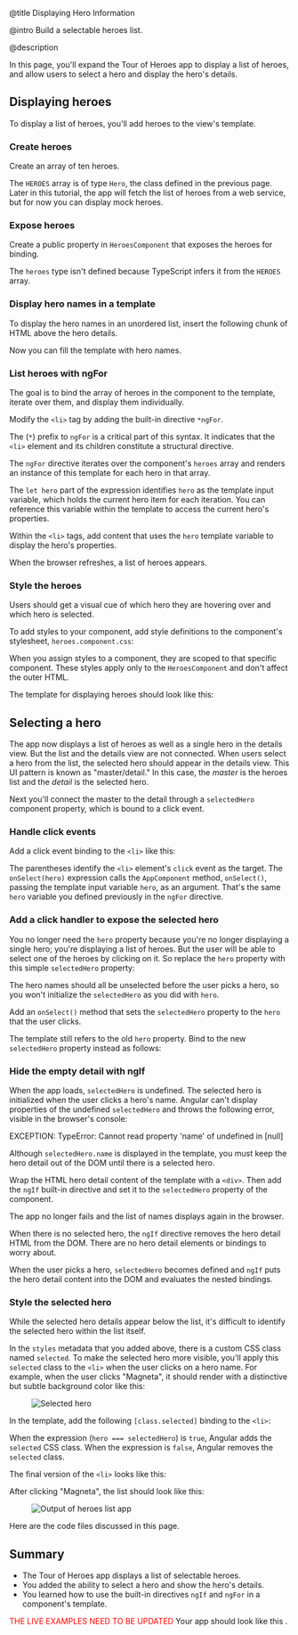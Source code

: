 @title
Displaying Hero Information

@intro
Build a selectable heroes list.

@description


In this page, you'll expand the Tour of Heroes app to display a list of heroes, and
allow users to select a hero and display the hero's details.

## Displaying heroes
To display a list of heroes, you'll add heroes to the view's template.

### Create heroes
Create an array of ten heroes.

<code-example path="toh-pt2/src/app/heroes/heroes.component.ts" region="hero-array" title="src/app/heroes/heroes.component.ts (hero array)">

</code-example>


The `HEROES` array is of type `Hero`, the class defined in the previous page.
Later in this tutorial, the app will fetch the list of heroes from a web service, but for now you can display mock heroes.

### Expose heroes
Create a public property in `HeroesComponent` that exposes the heroes for binding.

<code-example path="toh-pt2/src/app/heroes/heroes.component.1.html" region="hero-array-1" title="heroes.component.ts (hero array property)">

</code-example>

The `heroes` type isn't defined because TypeScript infers it from the `HEROES` array.

### Display hero names in a template
To display the hero names in an unordered list,
insert the following chunk of HTML above the hero details.

<code-example path="toh-pt2/src/app/heroes/heroes.component.1.html" region="heroes-template-1" title="heroes.component.html (heroes template)" linenums="false">

</code-example>

Now you can fill the template with hero names.

### List heroes with ngFor

The goal is to bind the array of heroes in the component to the template, iterate over them, and display them individually.

Modify the `<li>` tag by adding the built-in directive `*ngFor`.

<code-example path="toh-pt2/src/app/heroes/heroes.component.1.html" region="heroes-ngfor-1" title="heroes.component.html (ngFor)">

</code-example>

<div class="l-sub-section">

The (`*`) prefix to `ngFor` is a critical part of this syntax.
It indicates that the `<li>` element and its children
constitute a structural directive.

The `ngFor` directive iterates over the component's `heroes` array
and renders an instance of this template for each hero in that array.

The `let hero` part of the expression identifies `hero` as the  template input variable, which holds the current hero item for each iteration.
You can reference this variable within the template to access the current hero's properties.

</div>

Within the `<li>` tags, add content
that uses the `hero` template variable to display the hero's properties.

<code-example path="toh-pt2/src/app/heroes/heroes.component.1.html" region="ng-for" title="heroes.component.html (ngFor template)" linenums="false">

</code-example>

When the browser refreshes, a list of heroes appears.

### Style the heroes
Users should get a visual cue of which hero they are hovering over and which hero is selected.

To add styles to your component, add style definitions to the component's stylesheet, `heroes.component.css`:

<code-example path="toh-pt2/src/app/heroes/heroes.component.css" title="src/app/heroes/heroes.component.css (HeroesComponent's styles)" linenums="false">

</code-example>

When you assign styles to a component, they are scoped to that specific component.
These styles apply only to the `HeroesComponent` and don't affect the outer HTML.

The template for displaying heroes should look like this:

<code-example path="toh-pt2/src/app/heroes/heroes.component.1.html" region="heroes-styled" title="src/app/heroes/heroes.component.html (styled heroes)" linenums="false">

</code-example>


## Selecting a hero
The app now displays a list of heroes as well as a single hero in the details view. But the list and the details view are not connected.
When users select a hero from the list, the selected hero should appear in the details view.
This UI pattern is known as "master/detail."
In this case, the _master_ is the heroes list and the _detail_ is the selected hero.

Next you'll connect the master to the detail through a `selectedHero` component property, which is bound to a click event.

### Handle click events
Add a click event binding to the `<li>` like this:

<code-example path="toh-pt2/src/app/heroes/heroes.component.1.html" region="selectedHero-click" title="heroes.component.html (template excerpt)" linenums="false">

</code-example>

The parentheses identify the `<li>` element's  `click` event as the target.
The `onSelect(hero)` expression calls the  `AppComponent` method, `onSelect()`,
passing the template input variable `hero`, as an argument.
That's the same `hero` variable you defined previously in the `ngFor` directive.


### Add a click handler to expose the selected hero
You no longer need the `hero` property because you're no longer displaying a single hero; you're displaying a list of heroes.
But the user will be able to select one of the heroes by clicking on it.
So replace the `hero` property with this simple `selectedHero` property:

<code-example path="toh-pt2/src/app/heroes/heroes.component.ts" region="selected-hero" title="src/app/heroes/heroes.component.ts (selectedHero)">

</code-example>

The hero names should all be unselected before the user picks a hero, so you won't initialize the `selectedHero` as you did with `hero`.

Add an `onSelect()` method that sets the `selectedHero` property to the `hero` that the user clicks.

<code-example path="toh-pt2/src/app/heroes/heroes.component.ts" region="on-select" title="src/app/heroes/heroes.component.ts (onSelect)" linenums="false">

</code-example>

The template still refers to the old `hero` property.
Bind to the new `selectedHero` property instead as follows:

<code-example path="toh-pt2/src/app/heroes/heroes.component.1.html" region="selectedHero-details" title="heroes.component.html (template excerpt)" linenums="false">

</code-example>

### Hide the empty detail with ngIf

When the app loads, `selectedHero` is undefined.
The selected hero is initialized when the user clicks a hero's name.
Angular can't display properties of the undefined `selectedHero` and throws the following error, visible in the browser's console:

<code-example format="nocode">
  EXCEPTION: TypeError: Cannot read property 'name' of undefined in [null]
</code-example>

Although `selectedHero.name` is displayed in the template,
you must keep the hero detail out of the DOM until there is a selected hero.

Wrap the HTML hero detail content of the template with a `<div>`.
Then add the `ngIf` built-in directive and set it to the `selectedHero` property of the component.


<code-example path="toh-pt2/src/app/heroes/heroes.component.1.html" region="ng-if" title="src/app/heroes/heroes.component.html (ngIf)" linenums="false">

</code-example>

The app no longer fails and the list of names displays again in the browser.

When there is no selected hero, the `ngIf` directive removes the hero detail HTML from the DOM.
There are no hero detail elements or bindings to worry about.

When the user picks a hero, `selectedHero` becomes defined and
`ngIf` puts the hero detail content into the DOM and evaluates the nested bindings.


### Style the selected hero

While the selected hero details appear below the list, it's difficult to identify the selected hero within the list itself.

In the `styles` metadata that you added above, there is a custom CSS class named `selected`.
To make the selected hero more visible, you'll apply this `selected` class to the `<li>` when the user clicks on a hero name.
For example, when the user clicks "Magneta", it should render with a distinctive but subtle background color
like this:


<figure>
  <img src='generated/images/guide/toh/heroes-list-selected.png' alt="Selected hero">
</figure>


In the template, add the following `[class.selected]` binding to  the `<li>`:

<code-example path="toh-pt2/src/app/heroes/heroes.component.1.html" region="class-selected-1" title="heroes.component.html (setting the CSS class)" linenums="false">

</code-example>

When the expression (`hero === selectedHero`) is `true`, Angular adds the `selected` CSS class. When the expression is `false`, Angular removes the `selected` class.


The final version of the `<li>` looks like this:

<code-example path="toh-pt2/src/app/heroes/heroes.component.1.html" region="class-selected-2" title="heroes.component.html (styling each hero)" linenums="false">

</code-example>

After clicking "Magneta", the list should look like this:

<figure>
  <img src='generated/images/guide/toh/heroes-list-1.png' alt="Output of heroes list app">
</figure>

Here are the code files discussed in this page.

<code-tabs>
  <code-pane title="src/app/heroes/heroes.component.ts" path="toh-pt2/src/app/heroes/heroes.component.ts">

  </code-pane>

  <code-pane title="src/app/heroes/heroes.component.html" path="toh-pt2/src/app/heroes/heroes.component.html">

  </code-pane>

</code-tabs>

## Summary

* The Tour of Heroes app displays a list of selectable heroes.
* You added the ability to select a hero and show the hero's details.
* You learned how to use the built-in directives `ngIf` and `ngFor` in a component's template.

<font color="red">THE LIVE EXAMPLES NEED TO BE UPDATED</font>
Your app should look like this <live-example></live-example>.
